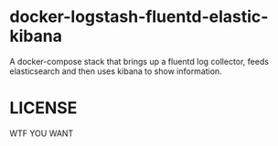 # docker-logstash-fluentd-elastic-kibana
A docker-compose stack that brings up a fluentd log collector, feeds elasticsearch and then uses kibana to show information.

# LICENSE
WTF YOU WANT
